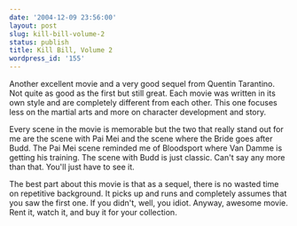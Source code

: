 ```yaml
---
date: '2004-12-09 23:56:00'
layout: post
slug: kill-bill-volume-2
status: publish
title: Kill Bill, Volume 2
wordpress_id: '155'
---
```


Another excellent movie and a very good sequel from Quentin Tarantino. Not quite as good as the first but still great. Each movie was written in its own style and are completely different from each other. This one focuses less on the martial arts and more on character development and story.  

  

Every scene in the movie is memorable but the two that really stand out for me are the scene with Pai Mei and the scene where the Bride goes after Budd. The Pai Mei scene reminded me of Bloodsport where Van Damme is getting his training. The scene with Budd is just classic. Can't say any more than that. You'll just have to see it.  

  

The best part about this movie is that as a sequel, there is no wasted time on repetitive background. It picks up and runs and completely assumes that you saw the first one. If you didn't, well, you idiot. Anyway, awesome movie. Rent it, watch it, and buy it for your collection.

